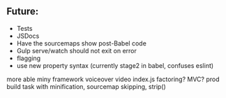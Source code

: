

## Future:

- Tests
- JSDocs
- Have the sourcemaps show post-Babel code
- Gulp serve/watch should not exit on error
- flagging
- use new property syntax (currently stage2 in babel, confuses eslint)


more able miny framework
voiceover video
index.js factoring?
MVC?
prod build task with minification, sourcemap skipping, strip()
